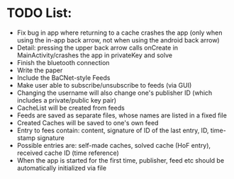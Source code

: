 # TODO List:

* Fix bug in app where returning to a cache crashes the app (only when using the in-app back arrow, not when using the android back arrow)
* Detail: pressing the upper back arrow calls onCreate in MainActivity/crashes the app in privateKey and solve
* Finish the bluetooth connection
* Write the paper
* Include the BaCNet-style Feeds
* Make user able to subscribe/unsubscribe to feeds (via GUI)
* Changing the username will also change one's publisher ID (which includes a private/public key pair)
* CacheList will be created from feeds
* Feeds are saved as separate files, whose names are listed in a fixed file
* Created Caches will be saved to one's own feed
* Entry to fees contain: content, signature of ID of the last entry, ID, time-stamp signature
* Possible entries are: self-made caches, solved cache (HoF entry), received cache ID (time reference)
* When the app is started for the first time, publisher, feed etc should be automatically initialized via file
